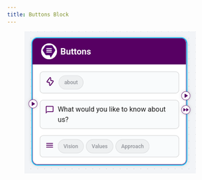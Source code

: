 ```yaml
---
title: Buttons Block
---
```


<figure><img src="../assets/Screenshot 2025-09-15 at 16-46-02 Hexabot.png" alt=""><figcaption></figcaption></figure>

